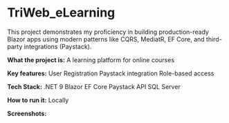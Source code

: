 # TriWeb_eLearning

This project demonstrates my proficiency in building production-ready Blazor apps using modern patterns like CQRS, MediatR, EF Core, and third-party integrations (Paystack).

**What the project is:** A learning platform for online courses

**Key features:** 
  User Registration
  Paystack integration
  Role-based access

**Tech Stack:**
  .NET 9
  Blazor
  EF Core
  Paystack API
  SQL Server

**How to run it:** Locally

**Screenshots:** 
